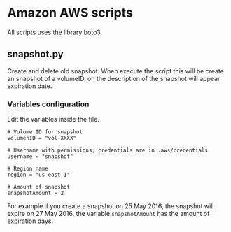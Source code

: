 # Amazon AWS scripts

All scripts uses the library boto3.

## snapshot.py
Create and delete old snapshot.
When execute the script this will be create an snapshot of a volumeID, on the description of the snapshot will appear expiration date.

### Variables configuration
Edit the variables inside the file.

```
# Volume ID for snapshot
volumenID = "vol-XXXX"

# Username with permissions, credentials are in .aws/credentials
username = "snapshot"

# Region name
region = "us-east-1"

# Amount of snapshot
snapshotAmount = 2
```

For example if you create a snapshot on 25 May 2016, the snapshot will expire on 27 May 2016, the variable `snapshotAmount` has the amount of expiration days.

